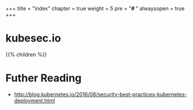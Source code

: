 +++
title = "index"
chapter = true
weight = 5
pre = "<b># </b>"
alwaysopen = true
+++

# kubesec.io

{{% children  %}}

# Futher Reading

- http://blog.kubernetes.io/2016/08/security-best-practices-kubernetes-deployment.html
